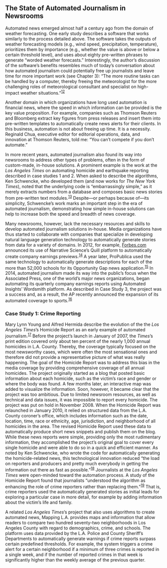 The State of Automated Journalism in Newsrooms
 ----------------------------------------------
 
 Automated news emerged almost half a century ago from the domain of weather forecasting. One early study describes a software that works similarly to the process detailed above. The software takes the outputs of weather forecasting models (e.g., wind speed, precipitation, temperature), prioritizes them by importance (e.g., whether the value is above or below a certain threshold level), and uses about eighty pre-written phrases to generate “worded weather forecasts.” Interestingly, the author’s discussion of the software’s benefits resembles much of today’s conversation about how automated journalism could potentially free up journalists and leave time for more important work (see Chapter 3): “The more routine tasks can be handled by a computer, thereby freeing the meteorologist for the more challenging roles of meteorological consultant and specialist on high-impact weather situations.”<sup><a href=../citations/index.html>12</a></sup> 

 Another domain in which organizations have long used automation is financial news, where the speed in which information can be provided is the key value proposition. For example, companies such as Thomson Reuters and Bloomberg extract key figures from press releases and insert them into pre-written templates to automatically create news alerts for their clients. In this business, automation is not about freeing up time. It is a necessity. Reginald Chua, executive editor for editorial operations, data, and innovation at Thomson Reuters, told me: “You can’t compete if you don’t automate.” 

 In more recent years, automated journalism also found its way into newsrooms to address other types of problems, often in the form of custom-made, in-house solutions. A prominent example is the work at the *Los Angeles Times* on automating homicide and earthquake reporting described in case studies 1 and 2. When asked to describe the algorithms, Ken Schwencke, who developed them (and now works for *The New York Times*), noted that the underlying code is “embarrassingly simple,” as it merely extracts numbers from a database and composes basic news stories from pre-written text modules.<sup><a href=../citations/index.html>13</a></sup> Despite—or perhaps because of—its simplicity, Schwencke’s work marks an important step in the era of automated journalism, demonstrating how simple in-house solutions can help to increase both the speed and breadth of news coverage. 

 Many newsrooms, however, lack the necessary resources and skills to develop automated journalism solutions in-house. Media organizations have thus started to collaborate with companies that specialize in developing natural language generation technology to automatically generate stories from data for a variety of domains. In 2012, for example, <a href="http://Forbes.com">Forbes.com</a> announced its use of Narrative Science’s Quill platform to automatically create company earnings previews.<sup><a href=../citations/index.html>14</a></sup> A year later, ProPublica used the same technology to automatically generate descriptions for each of the more than 52,000 schools for its Opportunity Gap news application.<sup><a href=../citations/index.html>15</a></sup> In 2014, automated journalism made its way into the public’s focus when the Associated Press, one of the world’s major news organizations, began automating its quarterly company earnings reports using Automated Insights’ Wordsmith platform. As described in Case Study 3, the project was a success and, as a result, the AP recently announced the expansion of its automated coverage to sports.<sup><a href=../citations/index.html>16</a></sup> 

 ### Case Study 1: Crime Reporting 

 Mary Lynn Young and Alfred Hermida describe the evolution of the the *Los Angeles Times*’s Homicide Report as an early example of automated journalism.<sup><a href=../citations/index.html>17</a></sup> Before the project’s launch in January of 2007, the *Times*’s print edition covered only about ten percent of the nearly 1,000 annual homicides in L.A. County. Thereby, the coverage typically focused on the most newsworthy cases, which were often the most sensational ones and therefore did not provide a representative picture of what was really happening. The goal of the Homicide Report was to address this bias in the media coverage by providing comprehensive coverage of all annual homicides. The project originally started as a blog that posted basic information about each homicide, such as the victim’s race and gender or where the body was found. A few months later, an interactive map was added to visualize the information. Soon, however, it became clear that the project was too ambitious. Due to limited newsroom resources, as well as technical and data issues, it was impossible to report every homicide. The project was put on hold in November 2008. When the Homicide Report was relaunched in January 2010, it relied on structured data from the L.A. County coroner’s office, which includes information such as the date, location, time, race or ethnicity, age, jurisdiction, and neighborhood of all homicides in the area. The revised Homicide Report used these data to automatically produce short news snippets and publish them on the blog. While these news reports were simple, providing only the most rudimentary information, they accomplished the project’s original goal to cover every single homicide and were able to do so in a quick and efficient manner. As noted by Ken Schwencke, who wrote the code for automatically generating the homicide-related news, this technological innovation reduced “the load on reporters and producers and pretty much everybody in getting the information out there as fast as possible.”<sup><a href=../citations/index.html>18</a></sup> Journalists at the *Los Angeles Times* were open-minded toward the automation process. A study of the Homicide Report found that journalists “understood the algorithm as enhancing the role of crime reporters rather than replacing them.”<sup><a href=../citations/index.html>19</a></sup> That is, crime reporters used the automatically generated stories as initial leads for exploring a particular case in more detail, for example by adding information about the victim’s life and family. 

 A related *Los Angeles Times*’s project that also uses algorithms to create automated news, Mapping L.A. provides maps and information that allow readers to compare two hundred seventy-two neighborhoods in Los Angeles County with regard to demographics, crime, and schools. The platform uses data provided by the L.A. Police and County Sheriff’s Departments to automatically generate warnings if crime reports surpass certain predefined thresholds. For example, the system triggers a crime alert for a certain neighborhood if a minimum of three crimes is reported in a single week, and if the number of reported crimes in that week is significantly higher than the weekly average of the previous quarter. 

